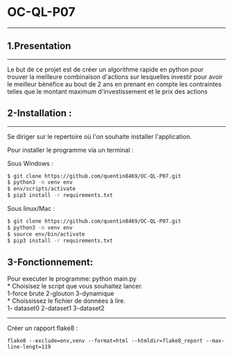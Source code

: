 # OC-QL-P07


***

## 1.Presentation
***
Le but de ce projet est de créer un algorithme rapide en python pour trouver la meilleure combinaison d'actions sur lesquelles investir pour avoir le meilleur bénéfice au bout de 2 ans en prenant en compte les contraintes telles que le montant maximum d'investissement et le prix des actions 


## 2-Installation  :
***
Se diriger sur le repertoire où l'on souhaite installer l'application.

Pour installer le programme via un terminal :  

Sous Windows :  
```sh
$ git clone https://github.com/quentin8469/OC-QL-P07.git  
$ python3 -m venv env  
$ env/scripts/activate  
$ pip3 install -r requirements.txt   
```
Sous linux/Mac :      
```sh
$ git clone https://github.com/quentin8469/OC-QL-P07.git
$ python3 -m venv env    
$ source env/bin/activate    
$ pip3 install -r requirements.txt    
```


## 3-Fonctionnement:

Pour executer le programme: python main.py <br>
    * Choisisez le script que vous souhaitez lancer.<br>
    1-force brute  2-glouton  3-dynamique<br>
    * Choississez le fichier de données à lire.<br>
    1- dataset0   2-dataset1   3-dataset2<br>

***
Créer un rapport flake8 :  

`flake8 --exclude=env,venv --format=html --htmldir=flake8_report --max-line-lengt=119`

